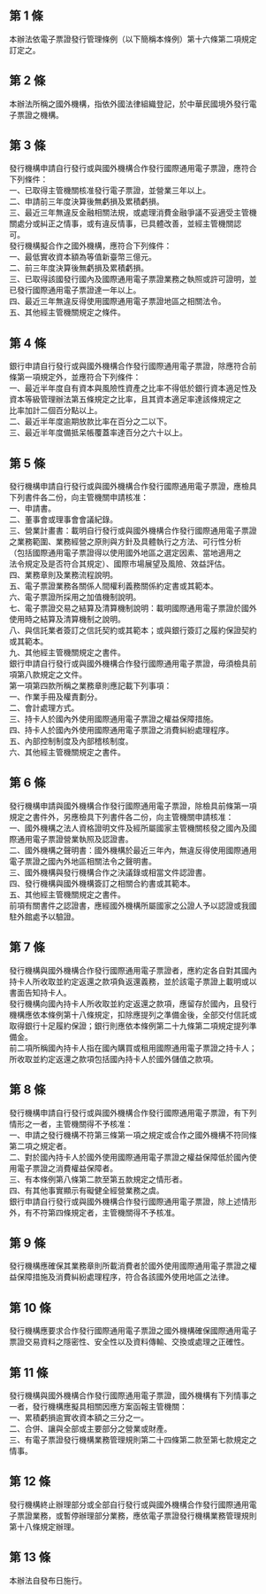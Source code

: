 第 1 條
-------
本辦法依電子票證發行管理條例（以下簡稱本條例）第十六條第二項規定  
訂定之。

第 2 條
-------
本辦法所稱之國外機構，指依外國法律組織登記，於中華民國境外發行電  
子票證之機構。

第 3 條
-------
發行機構申請自行發行或與國外機構合作發行國際通用電子票證，應符合  
下列條件：  
一、已取得主管機關核准發行電子票證，並營業三年以上。  
二、申請前三年度決算後無虧損及累積虧損。  
三、最近三年無違反金融相關法規，或處理消費金融爭議不妥適受主管機  
    關處分或糾正之情事，或有違反情事，已具體改善，並經主管機關認  
    可。  
發行機構擬合作之國外機構，應符合下列條件：  
一、最低實收資本額為等值新臺幣三億元。  
二、前三年度決算後無虧損及累積虧損。  
三、已取得該國發行國內及國際通用電子票證業務之執照或許可證明，並  
    已發行國際通用電子票證達一年以上。  
四、最近三年無違反得使用國際通用電子票證地區之相關法令。  
五、其他經主管機關規定之條件。

第 4 條
-------
銀行申請自行發行或與國外機構合作發行國際通用電子票證，除應符合前  
條第一項規定外，並應符合下列條件：  
一、最近半年度自有資本與風險性資產之比率不得低於銀行資本適足性及  
    資本等級管理辦法第五條規定之比率，且其資本適足率達該條規定之  
    比率加計二個百分點以上。  
二、最近半年度逾期放款比率在百分之二以下。  
三、最近半年度備抵呆帳覆蓋率達百分之六十以上。

第 5 條
-------
發行機構申請自行發行或與國外機構合作發行國際通用電子票證，應檢具  
下列書件各二份，向主管機關申請核准：  
一、申請書。  
二、董事會或理事會會議紀錄。  
三、營業計畫書：載明自行發行或與國外機構合作發行國際通用電子票證  
    之業務範圍、業務經營之原則與方針及具體執行之方法、可行性分析  
    （包括國際通用電子票證得以使用國外地區之選定因素、當地適用之  
    法令規定及是否符合其規定）、國際市場展望及風險、效益評估。  
四、業務章則及業務流程說明。  
五、電子票證業務各關係人間權利義務關係約定書或其範本。  
六、電子票證所採用之加值機制說明。  
七、電子票證交易之結算及清算機制說明：載明國際通用電子票證於國外  
    使用時之結算及清算機制之說明。  
八、與信託業者簽訂之信託契約或其範本；或與銀行簽訂之履約保證契約  
    或其範本。  
九、其他經主管機關規定之書件。  
銀行申請自行發行或與國外機構合作發行國際通用電子票證，毋須檢具前  
項第八款規定之文件。  
第一項第四款所稱之業務章則應記載下列事項：  
一、作業手冊及權責劃分。  
二、會計處理方式。  
三、持卡人於國內外使用國際通用電子票證之權益保障措施。  
四、持卡人於國內外使用國際通用電子票證之消費糾紛處理程序。  
五、內部控制制度及內部稽核制度。  
六、其他經主管機關規定之書件。

第 6 條
-------
發行機構申請與國外機構合作發行國際通用電子票證，除檢具前條第一項  
規定之書件外，另應檢具下列書件各二份，向主管機關申請核准：  
一、國外機構之法人資格證明文件及經所屬國家主管機關核發之國內及國  
    際通用電子票證營業執照及認證書。  
二、國外機構之聲明書：國外機構於最近三年內，無違反得使用國際通用  
    電子票證之國內外地區相關法令之聲明書。  
三、國外機構與發行機構合作之決議錄或相當文件認證書。  
四、發行機構與國外機構簽訂之相關合約書或其範本。  
五、其他經主管機關規定之書件。  
前項有關書件之認證書，應經國外機構所屬國家之公證人予以認證或我國  
駐外館處予以驗證。

第 7 條
-------
發行機構與國外機構合作發行國際通用電子票證者，應約定各自對其國內  
持卡人所收取並約定返還之款項負返還義務，並於該電子票證上載明或以  
書面告知持卡人。  
發行機構向國內持卡人所收取並約定返還之款項，應留存於國內，且發行  
機構應依本條例第十八條規定，扣除應提列之準備金後，全部交付信託或  
取得銀行十足履約保證；銀行則應依本條例第二十九條第二項規定提列準  
備金。  
前二項所稱國內持卡人指在國內購買或租用國際通用電子票證之持卡人；  
所收取並約定返還之款項包括國內持卡人於國外儲值之款項。

第 8 條
-------
發行機構申請自行發行或與國外機構合作發行國際通用電子票證，有下列  
情形之一者，主管機關得不予核准：  
一、申請之發行機構不符第三條第一項之規定或合作之國外機構不符同條  
    第二項之規定者。  
二、對於國內持卡人於國外使用國際通用電子票證之權益保障低於國內使  
    用電子票證之消費權益保障者。  
三、有本條例第八條第二款至第五款規定之情形者。  
四、有其他事實顯示有礙健全經營業務之虞。  
銀行申請自行發行或與國外機構合作發行國際通用電子票證，除上述情形  
外，有不符第四條規定者，主管機關得不予核准。

第 9 條
-------
發行機構應確保其業務章則所載消費者於國外使用國際通用電子票證之權  
益保障措施及消費糾紛處理程序，符合各該國外使用地區之法律。

第 10 條
--------
發行機構應要求合作發行國際通用電子票證之國外機構確保國際通用電子  
票證交易資料之隱密性、安全性以及資料傳輸、交換或處理之正確性。

第 11 條
--------
發行機構與國外機構合作發行國際通用電子票證，國外機構有下列情事之  
一者，發行機構應擬具相關因應方案函報主管機關：  
一、累積虧損逾實收資本額之三分之一。  
二、合併、讓與全部或主要部分之營業或財產。  
三、有電子票證發行機構業務管理規則第二十四條第二款至第七款規定之  
    情事。

第 12 條
--------
發行機構終止辦理部分或全部自行發行或與國外機構合作發行國際通用電  
子票證業務，或暫停辦理部分業務，應依電子票證發行機構業務管理規則  
第十八條規定辦理。

第 13 條
--------
本辦法自發布日施行。

